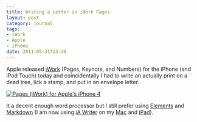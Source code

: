 ```yaml
---
title: Writing a Letter in iWork Pages
layout: post
category: journal
tags:
- iWork
- Apple
- iPhone
date: 2011-05-31T13:49
---
```


Apple released [iWork](http://www.apple.com/pr/library/2011/05/31iwork.html "Apple iWork Now Available For iPhone & iPod touch Users") (Pages, Keynote, and Numbers) for the iPhone (and iPod Touch) today and coincidentally I had to write an actually print on a dead tree, lick a stamp, and put in an envelope letter.

<div class="illustration inline">
	<a href="http://cdn.mylesbraithwaite.com/media/uploads/journal/2011-05-31-iwork-iphone/iwork_pages-large.png" title="Pages (iWork) for Apple's iPhone 4">
		<img src="http://cdn.mylesbraithwaite.com/media/uploads/journal/2011-05-31-iwork-iphone/iwork_pages-small.png" alt="Pages (iWork) for Apple's iPhone 4">
	</a>
</div>

It a decent enough word processor but I still prefer using [Elements](http://www.secondgearsoftware.com/elements/ "Elements - Dropbox powered text editor for iPhone, iPad and iPod touch from Second Gear") and [Markdown](http://daringfireball.net/projects/markdown/) (I am now using [iA Writer](http://www.iawriter.com/) on my [Mac](http://www.iawriter.com/mac "iA Writer for Mac OS X") and [iPad](http://www.iawriter.com/ipad "iA Writer for iPad")).
